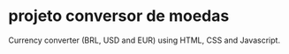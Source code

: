 # projeto conversor de moedas
 Currency converter (BRL, USD and EUR) using HTML, CSS and Javascript.
